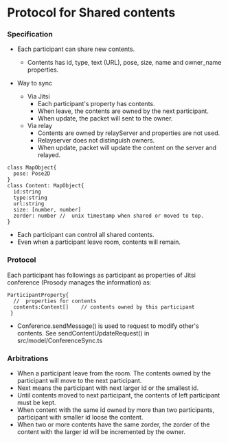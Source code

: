 # Protocol for Shared contents

### Specification
- Each participant can share new contents.
  - Contents has id, type, text (URL), pose, size, name and owner_name properties.

- Way to sync
  - Via Jitsi
    - Each participant's property has contents.
    - When leave, the contents are owned by the next participant.
    - When update, the packet will sent to the owner.
  - Via relay
    - Contents are owned by relayServer and properties are not used.
    - Relayserver does not distinguish owners.
    - When update, packet will update the content on the server and relayed.

```tsx
class MapObject{
  pose: Pose2D
}
class Content: MapObject{
  id:string
  type:string
  url:string
  size: [number, number]
  zorder: number //  unix timestamp when shared or moved to top.
}

```
- Each participant can control all shared contents.
- Even when a participant leave room, contents will remain.

### Protocol
Each participant has followings as participant as properties of Jitsi conference (Prosody manages the information) as:
```tsx
ParticipantProperty{
  //  properties for contents
  contents:Content[]	// contents owned by this participant
 }
```

- Conference.sendMessage() is used to request to modify other's contents. See sendContentUpdateRequest() in src/model/ConferenceSync.ts

### Arbitrations

- When a participant leave from the room. The contents owned by the participant will move to the next participant.
 - Next means the participant with next larger id or the smallest id.
 - Until contents moved to next participant, the contents of left participant must be kept.
- When content with the same id owned by more than two participants, participant with smaller id loose the content.
- When two or more contents have the same zorder, the zorder of the content with the larger id will be incremented by the owner.
